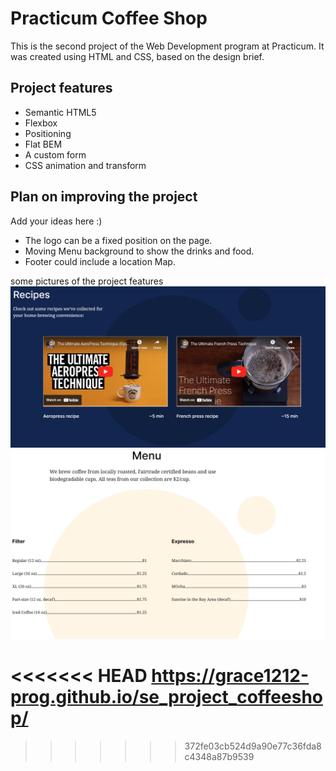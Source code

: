 # Practicum Coffee Shop

This is the second project of the Web Development program at Practicum. It was created using HTML and CSS, based on the design brief.

## Project features

- Semantic HTML5
- Flexbox
- Positioning
- Flat BEM
- A custom form
- CSS animation and transform

## Plan on improving the project

Add your ideas here :)

- The logo can be a fixed position on the page.
- Moving Menu background to show the drinks and food.
- Footer could include a location Map.

some pictures of the project features
![embedded youtube videos](<embedded  youtube videos .png>)
![Hot drinks menu](<drinks menu.png>)

<<<<<<< HEAD
https://grace1212-prog.github.io/se_project_coffeeshop/
=======
>>>>>>> 372fe03cb524d9a90e77c36fda8c4348a87b9539
